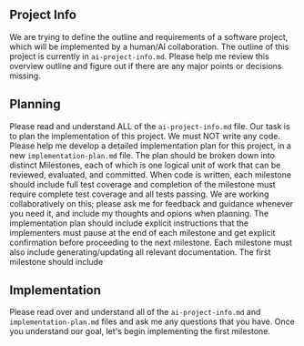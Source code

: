 ## Project Info

We are trying to define the outline and requirements of a software project, which will be implemented by a human/AI collaboration. The outline of this project is currently in `ai-project-info.md`. Please help me review this overview outline and figure out if there are any major points or decisions missing.

## Planning

Please read and understand ALL of the `ai-project-info.md` file. Our task is to plan the implementation of this project. We must NOT write any code. Please help me develop a detailed implementation plan for this project, in a new `implementation-plan.md` file. The plan should be broken down into distinct Milestones, each of which is one logical unit of work that can be reviewed, evaluated, and committed. When code is written, each milestone should include full test coverage and completion of the milestone must require complete test coverage and all tests passing. We are working collaboratively on this; please ask me for feedback and guidance whenever you need it, and include my thoughts and opions when planning. The implementation plan should include explicit instructions that the implementers must pause at the end of each milestone and get explicit confirmation before proceeding to the next milestone. Each milestone must also include generating/updating all relevant documentation. The first milestone should include 

## Implementation

Please read over and understand all of the `ai-project-info.md` and `implementation-plan.md` files and ask me any questions that you have. Once you understand our goal, let's begin implementing the first milestone.

